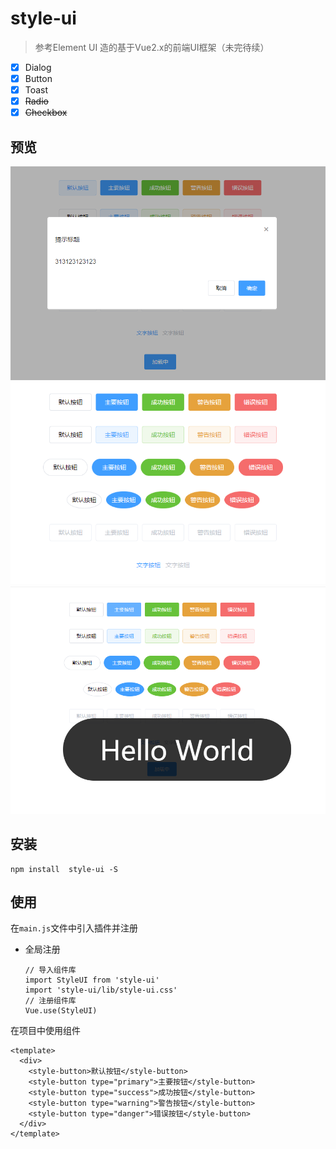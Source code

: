 # style-ui
>  参考Element UI 造的基于Vue2.x的前端UI框架（未完待续）
- [x] Dialog
- [x] Button
- [x] Toast
- [x] ~~Radio~~
- [x] ~~Checkbox~~

## 预览
![](./examples/assets/dialog.png)
![](./examples/assets/botton.png)
![](./examples/assets/toast.png)

## 安装
```
npm install  style-ui -S
```

## 使用
在`main.js`文件中引入插件并注册
- 全局注册
  ```
  // 导入组件库
  import StyleUI from 'style-ui'
  import 'style-ui/lib/style-ui.css'
  // 注册组件库
  Vue.use(StyleUI)
  ```

 在项目中使用组件
```
<template>
  <div>
    <style-button>默认按钮</style-button>
    <style-button type="primary">主要按钮</style-button>
    <style-button type="success">成功按钮</style-button>
    <style-button type="warning">警告按钮</style-button>
    <style-button type="danger">错误按钮</style-button>
  </div>
</template>
```
